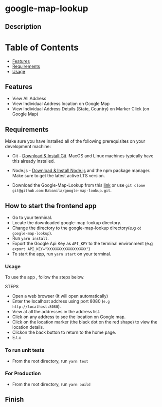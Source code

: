 # google-map-lookup

## Description

# Table of Contents

- [Features](#features)
- [Requirements](#requirements)
- [Usage](#usage)

## Features

- View All Address
- View Individual Address location on Google Map
- View Individual Address Details (State, Country) on Marker Click (on Google Map)

## Requirements

Make sure you have installed all of the following prerequisites on your development machine:

- Git - [Download & Install Git](https://git-scm.com/downloads). MacOS and Linux machines typically have this already installed.

- Node.js - [Download & Install Node.js](https://nodejs.org/en/download/) and the npm package manager. Make sure to get the latest active LTS version.

- Download the Google-Map-Lookup from this [link](https://github.com/Babanila/google-map-lookup) or use `git clone git@github.com:Babanila/google-map-lookup.git`.

## How to start the frontend app

- Go to your terminal.
- Locate the downloaded google-map-lookup directory.
- Change the directory to the google-map-lookup directory(e.g `cd google-map-lookup`).
- Run `yarn install`.
- Export the Google Api Key as `API_KEY` to the terminal environment (e.g `export API_KEY="XXXXXXXXXXXXXXXXXX"`)
- To start the app, run `yarn start` on your terminal.

### Usage

To use the app , follow the steps below.

STEPS

- Open a web browser (It will open automatically)
- Enter the localhost address using port 8080 (`e.g http://localhost:8080`).
- View at all the addresses in the address list.
- Click on any address to see the location on Google map.
- Click on the location marker (the black dot on the red shape) to view the location details.
- Clickon the back button to return to the home page.
- E.t.c

### To run unit tests

- From the root directory, run `yarn test`

### For Production

- From the root directory, run `yarn build`

## Finish
